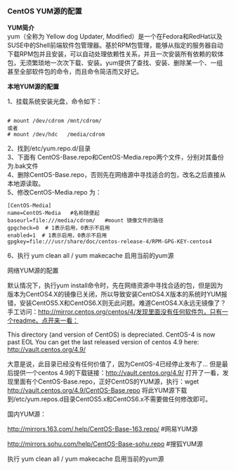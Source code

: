 ### CentOS YUM源的配置

**YUM简介**      
yum（全称为 Yellow dog Updater, Modified）是一个在Fedora和RedHat以及SUSE中的Shell前端软件包管理器。基於RPM包管理，能够从指定的服务器自动下载RPM包并且安装，可以自动处理依赖性关系，并且一次安装所有依赖的软体包，无须繁琐地一次次下载、安装。yum提供了查找、安装、删除某一个、一组甚至全部软件包的命令，而且命令简洁而又好记。

**本地YUM源的配置**

1、挂载系统安装光盘，命令如下：
```

# mount /dev/cdrom /mnt/cdrom/ 
或者
# mount /dev/hdc   /media/cdrom

```
2、找到/etc/yum.repo.d/目录          
3、下面有 CentOS-Base.repo和CentOS-Media.repo两个文件，分别对其备份为.bak文件         
4、删除CentOS-Base.repo，否则先在网络源中寻找适合的包，改名之后直接从本地源读取。        
5、修改CentOS-Media.repo 为：       
```
[CentOS-Media]
name=CentOS-Media   #名称随便起
baseurl=file:///media/cdrom/   #mount 镜像文件的路径
gpgcheck=0  # 1表示启用，0表示不启用
enabled=1  # 1表示启用，0表示不启用
gpgkey=file:///usr/share/doc/centos-release-4/RPM-GPG-KEY-centos4
```
6、执行 yum clean all / yum makecache 启用当前的yum源

网络YUM源的配置

默认情况下，执行yum install命令时，先在网络资源中寻找合适的包，但是因为版本为CentOS4.X的镜像已关闭，所以导致安装CentOS4.X版本的系统时YUM报错，安装CentOS5.X和CentOS6.X则无此问题。难道CentOS4.X永远无镜像了？手工访问：http://mirror.centos.org/centos/4/发现里面没有任何软件包，只有一个readme。点开来一看：

This directory (and version of CentOS) is depreciated.
CentOS-4 is now past EOL
You can get the last released version of centos 4.9 here:
http://vault.centos.org/4.9/ 

大意是说，此目录已经没有任何价值了，因为CentOS-4已经停止发布了… 但是最后提供一个centos 4.9的下载链接：http://vault.centos.org/4.9/ 打开了一看，发现里面有个CentOS-Base.repo，正好CentOS的YUM源，执行：wget http://vault.centos.org/4.9/CentOS-Base.repo 将此YUM源下载到/etc/yum.repos.d目录CentOS5.x和CentOS6.x不需要做任何修改即可。

国内YUM源：

http://mirrors.163.com/.help/CentOS-Base-163.repo/ #网易YUM源

http://mirrors.sohu.com/help/CentOS-Base-sohu.repo #搜狐YUM源

执行 yum clean all / yum makecache 启用当前的yum源

